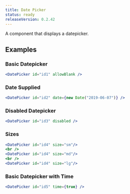 ```yaml
---
title: Date Picker
status: ready
releaseVersion: 0.2.42
---
```


A component that displays a datepicker.

## Examples

### Basic Datepicker
```.jsx
<DatePicker id="id1" allowBlank />
```


### Date Supplied
```.jsx
<DatePicker id="id2" date={new Date("2019-06-07")} />
```



### Disabled Datepicker
```.jsx
<DatePicker id="id3" disabled />
```



### Sizes
```.jsx
<DatePicker id="id4" size="sm"/>
<br />
<DatePicker id="id4" size="md"/>
<br />
<DatePicker id="id4" size="lg"/>
```

### Basic Datepicker with Time
```.jsx
<DatePicker id="id5" time={true} />
```
